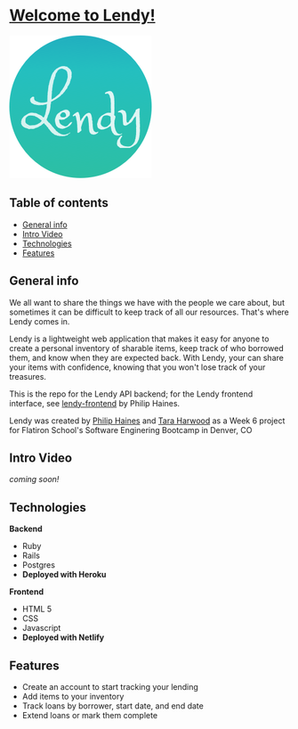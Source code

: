# [Welcome to Lendy!](https://eager-poitras-0eb550.netlify.app/)

![Lendy logo on a blue gradient circle](/public/Logo.png)


## Table of contents
* [General info](#general-info)
* [Intro Video](#intro-video)
* [Technologies](#technologies)
* [Features](#features)

## General info
We all want to share the things we have with the people we care about, but sometimes it can be difficult to keep track of all our resources.  That's where Lendy comes in.  

Lendy is a lightweight web application that makes it easy for anyone to create a personal inventory of sharable items, keep track of who borrowed them, and know when they are expected back.  With Lendy, your can share your items with confidence, knowing that you won't lose track of your treasures. 


This is the repo for the Lendy API backend; for the Lendy frontend interface, see [lendy-frontend](https://github.com/philip-haines/lendy-frontend) by Philip Haines.
  
Lendy was created by [Philip Haines](https://www.linkedin.com/in/philip-haines/) and [Tara Harwood](https://www.linkedin.com/in/taraharwood/) as a Week 6 project for Flatiron School's Software Enginering Bootcamp in Denver, CO 

## Intro Video
*coming soon!*

## Technologies
**Backend**
* Ruby
* Rails
* Postgres
* **Deployed with Heroku**

**Frontend**
* HTML 5
* CSS
* Javascript
* **Deployed with Netlify**

## Features
* Create an account to start tracking your lending
* Add items to your inventory
* Track loans by borrower, start date, and end date
* Extend loans or mark them complete


